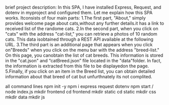 brief project description:
In this SPA, I have installed Express, Request, and dotenv in myproject and configured them. Let me explain how this SPA works. Itconsists of four main parts:
1.The first part, "About," simply provides welcome page about cats,without any further details.it has a link to received list of the randome cats.
2.In the second part, when you click on "cats" with the address "cat-list," you can retrieve a photos of 10 random cats. This data isobtained through a REST API available at the following URL.
3.The third part is an additional page that appears when you click on"Breeds" when you click on the menu bar  with the address "breed-list." On this page, you canobtain the list of cat breeds.
This information is stored in the "cat.json" and “catBreed.json” file located in the "data"folder. In fact, the information is extracted from this file to be displayedon the page.
5.Finally, if you click on an item in the Breed list, you can obtain detailed information about that breed of cat but unfurthnately its not complited.



all command lines
npm init -y
npm i express request dotenv
npm start / node index.js
mkdir frontend
cd frontend
mkdir static
cd static
mkdir css
mkdir data
mkdir js




